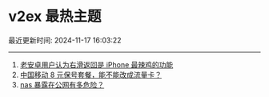 # v2ex 最热主题

最近更新时间: 2024-11-17 16:03:22

--- 
1. [老安卓用户认为右滑返回是 iPhone 最辣鸡的功能](https://www.v2ex.com/t/1090194) 
2. [中国移动 8 元保号套餐，能不能改成流量卡？](https://www.v2ex.com/t/1090231) 
3. [nas 暴露在公网有多危险？](https://www.v2ex.com/t/1090232) 
